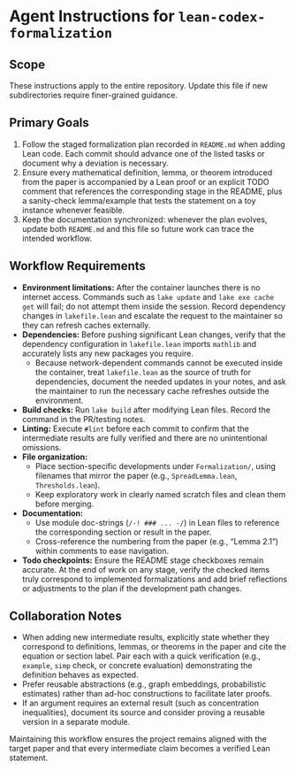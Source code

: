 # Agent Instructions for `lean-codex-formalization`

## Scope

These instructions apply to the entire repository. Update this file if new subdirectories require finer-grained guidance.

## Primary Goals

1. Follow the staged formalization plan recorded in `README.md` when adding Lean code. Each commit should advance one of the listed tasks or document why a deviation is necessary.
2. Ensure every mathematical definition, lemma, or theorem introduced from the paper is accompanied by a Lean proof or an explicit TODO comment that references the corresponding stage in the README, plus a sanity-check lemma/example that tests the statement on a toy instance whenever feasible.
3. Keep the documentation synchronized: whenever the plan evolves, update both `README.md` and this file so future work can trace the intended workflow.

## Workflow Requirements

- **Environment limitations:** After the container launches there is no internet access. Commands such as `lake update` and `lake exe cache get` will fail; do not attempt them inside the session. Record dependency changes in `lakefile.lean` and escalate the request to the maintainer so they can refresh caches externally.
- **Dependencies:** Before pushing significant Lean changes, verify that the dependency configuration in `lakefile.lean` imports `mathlib` and accurately lists any new packages you require.
  - Because network-dependent commands cannot be executed inside the container, treat `lakefile.lean` as the source of truth for dependencies, document the needed updates in your notes, and ask the maintainer to run the necessary cache refreshes outside the environment.
- **Build checks:** Run `lake build` after modifying Lean files. Record the command in the PR/testing notes.
- **Linting:** Execute `#lint` before each commit to confirm that the intermediate results are fully verified and there are no unintentional omissions.
- **File organization:**
  - Place section-specific developments under `Formalization/`, using filenames that mirror the paper (e.g., `SpreadLemma.lean`, `Thresholds.lean`).
  - Keep exploratory work in clearly named scratch files and clean them before merging.
- **Documentation:**
  - Use module doc-strings (`/-! ### ... -/`) in Lean files to reference the corresponding section or result in the paper.
  - Cross-reference the numbering from the paper (e.g., “Lemma 2.1”) within comments to ease navigation.
- **Todo checkpoints:** Ensure the README stage checkboxes remain accurate. At the end of work on any stage, verify the checked items truly correspond to implemented formalizations and add brief reflections or adjustments to the plan if the development path changes.

## Collaboration Notes

- When adding new intermediate results, explicitly state whether they correspond to definitions, lemmas, or theorems in the paper and cite the equation or section label. Pair each with a quick verification (e.g., `example`, `simp` check, or concrete evaluation) demonstrating the definition behaves as expected.
- Prefer reusable abstractions (e.g., graph embeddings, probabilistic estimates) rather than ad-hoc constructions to facilitate later proofs.
- If an argument requires an external result (such as concentration inequalities), document its source and consider proving a reusable version in a separate module.

Maintaining this workflow ensures the project remains aligned with the target paper and that every intermediate claim becomes a verified Lean statement.
